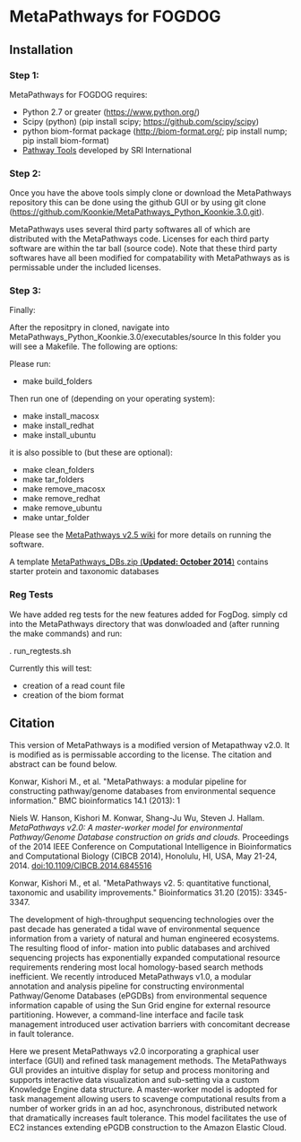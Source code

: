 # MetaPathways for FOGDOG

## Installation
### Step 1:
MetaPathways for FOGDOG requires: 
* Python 2.7 or greater (https://www.python.org/)
* Scipy (python) (pip install scipy; https://github.com/scipy/scipy)
* python biom-format package (http://biom-format.org/; pip install nump; pip install biom-format)
* [Pathway Tools](http://bioinformatics.ai.sri.com/ptools/) developed by SRI International

### Step 2:
Once you have the above tools simply clone or download the MetaPathways repository this can be done using the github GUI or by using git clone (https://github.com/Koonkie/MetaPathways_Python_Koonkie.3.0.git). 

MetaPathways uses several third party softwares all of which are distributed with the MetaPathways code. Licenses for each third party software are within the tar ball (source code). Note that these third party softwares have all been modified for compatability with MetaPathways as is permissable under the included licenses. 

### Step 3:
Finally:

After the repositpry in cloned, navigate into MetaPathways_Python_Koonkie.3.0/executables/source In this folder you will see a Makefile. The following are options:

Please run:
* make build_folders

Then run one of (depending on your operating system):
* make install_macosx
* make install_redhat
* make install_ubuntu

it is also possible to (but these are optional):
* make clean_folders
* make tar_folders
* make remove_macosx
* make remove_redhat
* make remove_ubuntu
* make untar_folder

Please see the [MetaPathways v2.5 wiki](https://github.com/hallamlab/metapathways2/wiki) for more details on running the software.

A template [MetaPathways_DBs.zip (**Updated: October 2014**)](https://www.dropbox.com/s/ye3kpve041e0r39/MetaPathways_DBs.zip?dl=0) contains starter protein and taxonomic databases

### Reg Tests

We have added reg tests for the new features added for FogDog. simply cd into the MetaPathways directory that was donwloaded and (after running the make commands) and run:

. run_regtests.sh 

Currently this will test:
* creation of a read count file
* creation of the biom format

## Citation

This version of MetaPathways is a modified version of Metapathway v2.0. It is modified as is permissable according to the license. The citation and abstract can be found below.

Konwar, Kishori M., et al. "MetaPathways: a modular pipeline for constructing pathway/genome databases from environmental sequence information." BMC bioinformatics 14.1 (2013): 1

Niels W. Hanson, Kishori M. Konwar, Shang-Ju Wu, Steven J. Hallam. *MetaPathways v2.0: A master-worker model for environmental Pathway/Genome Database construction on grids and clouds.* Proceedings of the 2014 IEEE Conference on Computational Intelligence in Bioinformatics and Computational Biology (CIBCB 2014), Honolulu, HI, USA, May 21-24, 2014. [doi:10.1109/CIBCB.2014.6845516](http://ieeexplore.ieee.org/xpl/articleDetails.jsp?arnumber=6845516)

Konwar, Kishori M., et al. "MetaPathways v2. 5: quantitative functional, taxonomic and usability improvements." Bioinformatics 31.20 (2015): 3345-3347.

The development of high-throughput sequencing technologies over the past decade has generated a tidal wave of environmental sequence information from a variety of natural and human engineered ecosystems. The resulting flood of infor- mation into public databases and archived sequencing projects has exponentially expanded computational resource requirements rendering most local homology-based search methods inefficient. We recently introduced MetaPathways v1.0, a modular annotation and analysis pipeline for constructing environmental Pathway/Genome Databases (ePGDBs) from environmental sequence information capable of using the Sun Grid engine for external resource partitioning. However, a command-line interface and facile task management introduced user activation barriers with concomitant decrease in fault tolerance.

Here we present MetaPathways v2.0 incorporating a graphical user interface (GUI) and refined task management methods. The MetaPathways GUI provides an intuitive display for setup and process monitoring and supports interactive data visualization and sub-setting via a custom Knowledge Engine data structure. A master-worker model is adopted for task management allowing users to scavenge computational results from a number of worker grids in an ad hoc, asynchronous, distributed network that dramatically increases fault tolerance. This model facilitates the use of EC2 instances extending ePGDB construction to the Amazon Elastic Cloud.
